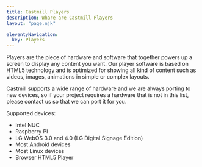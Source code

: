 ```yaml
---
title: Castmill Players
description: Whare are Castmill Players
layout: "page.njk"

eleventyNavigation:
  key: Players
---
```


Players are the piece of hardware and software that together powers up a screen to display any content you want. 
Our player software is based on HTML5 technology and is optimized for showing all kind of content such as videos,
images, animations in simple or complex layouts.

Castmill supports a wide range of hardware and we are always porting to new devices, so if your project requires a
hardware that is not in this list, please contact us so that we can port it for you.

Supported devices:

- Intel NUC
- Raspberry PI
- LG WebOS 3.0 and 4.0 (LG Digital Signage Edition)
- Most Android devices
- Most Linux devices
- Browser HTML5 Player
